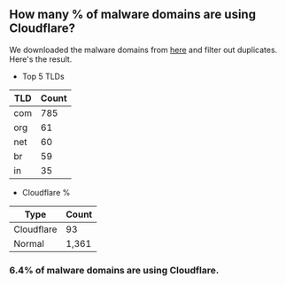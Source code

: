 ## How many % of malware domains are using Cloudflare?


We downloaded the malware domains from [here](https://urlhaus.abuse.ch) and filter out duplicates.
Here's the result.


[//]: # (start replacement)


- Top 5 TLDs

| TLD | Count |
| --- | --- |
| com | 785 |
| org | 61 |
| net | 60 |
| br | 59 |
| in | 35 |


- Cloudflare %

| Type | Count |
| --- | --- |
| Cloudflare | 93 |
| Normal | 1,361 |


### 6.4% of malware domains are using Cloudflare.
